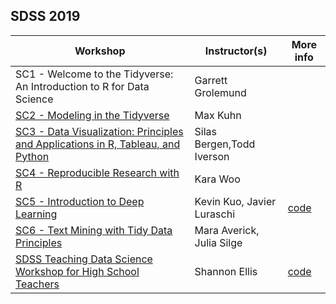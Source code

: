 SDSS 2019
---
|Workshop|Instructor(s)|More info|
|---|---|---|
|SC1 - Welcome to the Tidyverse: An Introduction to R for Data Science|Garrett Grolemund|   |
|[SC2 - Modeling in the Tidyverse](https://github.com/topepo/sdss-2019)|Max Kuhn|   | 
|[SC3 - Data Visualization: Principles and Applications in R, Tableau, and Python](https://github.com/WSU-DataScience/SDSS19-dataviz-workshop)|Silas Bergen,Todd Iverson|   |
|[SC4 - Reproducible Research with R](https://github.com/karawoo/2019-05-29-reproducible-research)|Kara Woo|   |
|[SC5 - Introduction to Deep Learning](https://rpubs.com/jluraschi/sdss-2019-deep-learning)|Kevin Kuo, Javier Luraschi|[code](https://github.com/javierluraschi/deeplearning-sdss-2019)|
|[SC6 - Text Mining with Tidy Data Principles](https://github.com/juliasilge/sdss2019)|Mara Averick, Julia Silge|   |
|[SDSS Teaching Data Science Workshop for High School Teachers](https://docs.google.com/presentation/d/1Jzw_3X2RXWKTn7zH0uqx8JsiwsdG0ov5zr-vb16WGG4/edit#slide=id.p)|Shannon Ellis |[code](https://bit.ly/sdss_workshop)|






